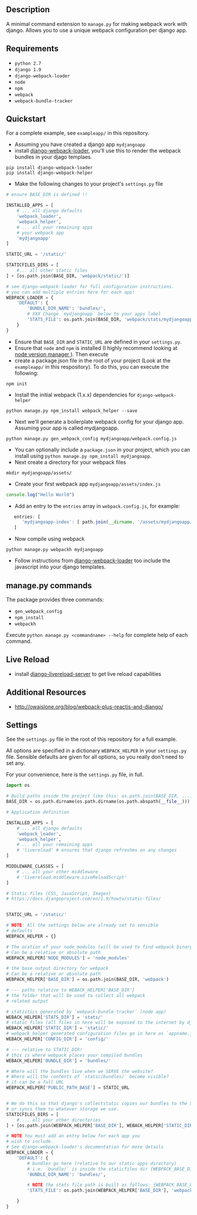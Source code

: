 ## Description
A minimal command extension to `manage.py` for making webpack work with django.
Allows you to use a unique webpack configuration per django app.

## Requirements
- `python 2.7`
- `django 1.9`
- `django-webpack-loader`
- `node`
- `npm`
- `webpack`
- `webpack-bundle-tracker`

## Quickstart
For a complete example, see `exampleapp/` in this repository.

- Assuming you have created a django app `mydjangoapp`
- install [django-webpack-loader][webpackloader], you'll use this to render the webpack bundles in your djago templaes.
```
pip install django-webpack-loader
pip install django-webpack-helper
```
- Make the following changes to your project's `settings.py` file

```python
# ensure BASE_DIR is defined !!

INSTALLED_APPS = [
    # ... all django defaults
    'webpack_loader',
    'webpack_helper',
    # ... all your remaining apps
    # your webpack app
    'mydjangoapp'
]

STATIC_URL = '/static/'

STATICFILES_DIRS = [
    #... all other static files
] + [os.path.join(BASE_DIR, 'webpack/static/')]

# see django-webpack-loader for full configuration instructions.
# you can add multiple entries here for each app!
WEBPACK_LOADER = {
    'DEFAULT': {
        'BUNDLE_DIR_NAME': 'bundles/',
        # XXX Change `mydjangoapp` below to your apps label
        'STATS_FILE': os.path.join(BASE_DIR, 'webpack/stats/mydjangoapp.json'),
    }
}              

```
- Ensure that `BASE_DIR` and `STATIC_URL` are defined in your `settings.py`.
- Ensure that `node` and `npm` is installed (I highly recommend looking at [node version manager ][nvm]).
  Then execute
- create a package.json file in the root of your project (Look at the `exampleapp/`
  in this respository). To do this, you can execute the following:
```
npm init
```
- Install the initial webpack (1.x.x) dependencies for `django-webpack-helper`
```
python manage.py npm_install webpack_helper --save
```

- Next we'll generate a boilerplate webpack config for your
  django app.  Assuming your app is called
  mydjangoapp.
```
python manage.py gen_webpack_config mydjangoapp/webpack.config.js  
```
- You can optionally include a `package.json` in your project, which you can
  install using `python manage.py npm_install mydjangoapp`.
- Next create a directory for your webpack files
```
mkdir mydjangoapp/assets/
```
- Create your first webpack app `mydjangoapp/assets/index.js`
```javascript
console.log("Hello World")
```
- Add an entry to the `entries` array in `webpack.config.js`,
  for example:
```javascript
   entries: [
      'mydjangoapp-index': [ path.join(__dirname, '/assets/mydjangoapp/index.js') ],  
   ]
```
- Now compile using webpack
```
python manage.py webpackh mydjangoapp
```
- Follow instructions from [django-webpack-loader][webpackloader] too include the
javascript into your django templates.


## manage.py commands
The package provides three commands:
- `gen_webpack_config`
- `npm_install`
- `webpackh`

Execute `python manage.py <commandname> --help` for complete help
of each command.


## Live Reload
- install [django-livereload-server][livereload] to get live reload capabilities

## Additional Resources
- http://owaislone.org/blog/webpack-plus-reactjs-and-django/

## Settings
See the `settings.py` file in the root of this repository for a
full example.

All options are specified in a dictionary `WEBPACK_HELPER` in your
`settings.py` file. Sensible defaults are given for all options,
so you really don't need to set any.

For your convenience, here is the `settings.py` file, in full.

```python
import os

# Build paths inside the project like this: os.path.join(BASE_DIR, ...)
BASE_DIR = os.path.dirname(os.path.dirname(os.path.abspath(__file__)))

# Application definition

INSTALLED_APPS = [
    # ... all django defaults
    'webpack_loader',
    'webpack_helper',
    # ... all your remaining apps
    # 'livereload' # ensures that django refreshes on any changes
]

MIDDLEWARE_CLASSES = [
    # ... all your other middleware
    # 'livereload.middleware.LiveReloadScript'
]

# Static files (CSS, JavaScript, Images)
# https://docs.djangoproject.com/en/1.9/howto/static-files/


STATIC_URL = '/static/'

# NOTE: All the settings below are already set to sensible
# defaults
WEBPACK_HELPER = {}

# The ocation of your node_modules (will be used to find webpack binary)
# Can be a relative or absolute path
WEBPACK_HELPER['NODE_MODULES'] = 'node_modules'

# the base output directory for webpack
# Can be a relative or absolute path
WEBPACK_HELPER['BASE_DIR'] = os.path.join(BASE_DIR, 'webpack')

# --- paths relative to WEBACK_HELPER['BASE_DIR']
# the folder that will be used to collect all webpack
# related output

# statistics generated by `webpack-bundle-tracker` (node app)
WEBACK_HELPER['STATS_DIR'] = 'stats/'
# static files (all files in here will be exposed to the internet by django)
WEBACK_HELPER['STATIC_DIR'] = 'static/'  
# webpack_helper generated configuration files go in here as `appname.json`
WEBACK_HELPER['CONFIG_DIR'] = 'config/'

# --- relative to STATIC_DIR!
# this is where webpack places your compiled bundles
WEBACK_HELPER['BUNDLE_DIR'] = 'bundles/'

# Where will the bundles live when we SERVE the website?
# Where will the contents of `static/bundles/` become visible?
# it can be a full URL
WEBPACK_HELPER['PUBLIC_PATH_BASE'] = STATIC_URL


# We do this so that django's collectstatic copies our bundles to the STATIC_ROOT
# or syncs them to whatever storage we use.
STATICFILES_DIRS = [
    # ... all your other directories
] + [os.path.join(WEBPACK_HELPER['BASE_DIR'], WEBACK_HELPER['STATIC_DIR'])]

# NOTE You must add an entry below for each app you
# wish to include.
# See django-webpack-loader's documentation for more details
WEBPACK_LOADER = {
    'DEFAULT': {
        # bundles go here (relative to our static apps directory)
        # i.e. `bundle/` is inside the staticfiles dir {WEBPACK_BASE_DIR}/static/
        'BUNDLE_DIR_NAME': 'bundles/',

        # NOTE the stats file path is built as follows: {WEBPACK_BASE_DIR}/{WEBPACK_STATS_DIR}/{applabel}.json
        'STATS_FILE': os.path.join(WEBPACK_HELPER['BASE_DIR'], 'webpack/stats/applabel.json'),

    }
}
```

[webpackloader]: https://github.com/owais/django-webpack-loader
[livereload]: http://github.com/tjwalch/django-livereload-server
[nvm]: https://github.com/creationix/nvm
